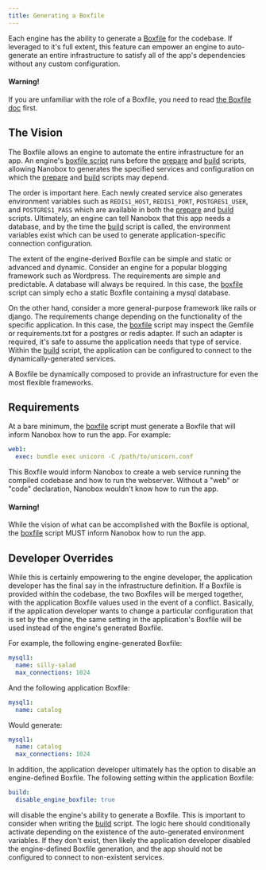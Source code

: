 ```yaml
---
title: Generating a Boxfile
---
```


Each engine has the ability to generate a [Boxfile](/getting-started/boxfile/) for the codebase. If leveraged to it's full extent, this feature can empower an engine to auto-generate an entire infrastructure to satisfy all of the app's dependencies without any custom configuration.

#### **Warning!**

If you are unfamiliar with the role of a Boxfile, you need to read [the Boxfile doc](/boxfile/intro/) first.

## The Vision

The Boxfile allows an engine to automate the entire infrastructure for an app. An engine's [boxfile script](/engines/scripts/boxfile/) runs before the [prepare](/engines/scripts/prepare/) and [build](/engines/scripts/build/) scripts, allowing Nanobox to generates the specified services and configuration on which the [prepare](/engines/scripts/prepare) and [build](/engines/scripts/build) scripts may depend.

The order is important here. Each newly created service also generates environment variables such as `REDIS1_HOST`, `REDIS1_PORT`, `POSTGRES1_USER`, and `POSTGRES1_PASS` which are available in both the [prepare](/engines/scripts/prepare/) and [build](/engines/scripts/build/) scripts. Ultimately, an engine can tell Nanobox that this app needs a database, and by the time the [build](/engines/scripts/build/) script is called, the environment variables exist which can be used to generate application-specific connection configuration.

The extent of the engine-derived Boxfile can be simple and static or advanced and dynamic. Consider an engine for a popular blogging framework such as Wordpress. The requirements are simple and predictable. A database will always be required. In this case, the [boxfile](/engines/scripts/boxfile) script can simply echo a static Boxfile containing a mysql database.

On the other hand, consider a more general-purpose framework like rails or django. The requirements change depending on the functionality of the specific application. In this case, the [boxfile](/engines/scripts/boxfile) script may inspect the Gemfile or requirements.txt for a postgres or redis adapter. If such an adapter is required, it's safe to assume the application needs that type of service. Within the [build](/engines/scripts/build) script, the application can be configured to connect to the dynamically-generated services.

A Boxfile be dynamically composed to provide an infrastructure for even the most flexible frameworks.

## Requirements

At a bare minimum, the [boxfile](/engines/scripts/boxfile) script must generate a Boxfile that will inform Nanobox how to run the app. For example:

```yaml
web1:
  exec: bundle exec unicorn -C /path/to/unicorn.conf
```

This Boxfile would inform Nanobox to create a web service running the compiled codebase and how to run the webserver. Without a "web" or "code" declaration, Nanobox wouldn't know how to run the app.

#### Warning!

While the vision of what can be accomplished with the Boxfile is optional, the [boxfile](/engines/scripts/boxfile) script MUST inform Nanobox how to run the app.

## Developer Overrides

While this is certainly empowering to the engine developer, the application developer has the final say in the infrastructure definition. If a Boxfile is provided within the codebase, the two Boxfiles will be merged together, with the application Boxfile values used in the event of a conflict. Basically, if the application developer wants to change a particular configuration that is set by the engine, the same setting in the application's Boxfile will be used instead of the engine's generated Boxfile.

For example, the following engine-generated Boxfile:

```yaml
mysql1:
  name: silly-salad
  max_connections: 1024
```

And the following application Boxfile:

```yaml
mysql1:
  name: catalog
```

Would generate:

```yaml
mysql1:
  name: catalog
  max_connections: 1024
```


In addition, the application developer ultimately has the option to disable an engine-defined Boxfile. The following setting within the application Boxfile:

```yaml
build:
  disable_engine_boxfile: true
```

will disable the engine's ability to generate a Boxfile. This is important to consider when writing the [build](/engines/scripts/build) script. The logic here should conditionally activate depending on the existence of the auto-generated environment variables. If they don't exist, then likely the application developer disabled the engine-defined Boxfile generation, and the app should not be configured to connect to non-existent services.
